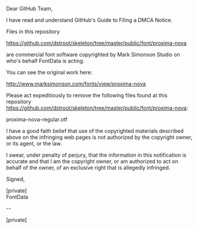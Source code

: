 Dear GitHub Team,

I have read and understand GitHub's Guide to Filing a DMCA Notice.

Files in this repository

https://github.com/dstroot/skeleton/tree/master/public/font/proxima-nova

are commercial font software copyrighted by Mark Simonson Studio on
who's behalf FontData is acting.

You can see the original work here:

http://www.marksimonson.com/fonts/view/proxima-nova

Please act expeditiously to remove the following files found at this
repository
https://github.com/dstroot/skeleton/tree/master/public/font/proxima-nova:

proxima-nova-regular.otf

I have a good faith belief that use of the copyrighted materials
described above on the infringing web pages is not authorized by the
copyright owner, or its agent, or the law.

I swear, under penalty of perjury, that the information in this
notification is accurate and that I am the copyright owner, or am
authorized to act on behalf of the owner, of an exclusive right that is
allegedly infringed.

Signed,

[private]  
FontData

-- 

[private]
